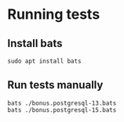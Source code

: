 # Running tests

## Install bats
```
sudo apt install bats
```

## Run tests manually
```
bats ./bonus.postgresql-13.bats
bats ./bonus.postgresql-15.bats
```
